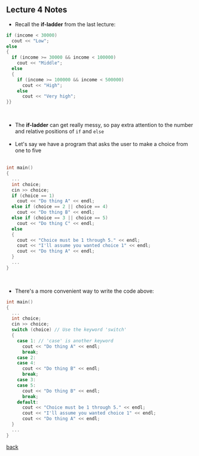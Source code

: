 ## Lecture 4 Notes

<ul>
  <li>Recall the <b>if-ladder</b> from the last lecture:</li>
</ul>

```cpp
if (income < 30000)
  cout << "Low";
else 
{
  if (income >= 30000 && income < 100000)
    cout << "Middle";
  else
  {
    if (income >= 100000 && income < 500000)
      cout << "High";
    else
      cout << "Very high";
}}
```
<br>
<ul>
  <li>The <b>if-ladder</b> can get really messy, so pay extra attention to the number and relative positions of <code>if</code> and <code>else</code></li>
  <br>
  <li>Let's say we have a program that asks the user to make a choice from one to five</li>
  <br>
</ul>
 
```cpp
int main()
{
  ...
  int choice;
  cin >> choice;
  if (choice == 1)
    cout << "Do thing A" << endl;
  else if (choice == 2 || choice == 4)
    cout << "Do thing B" << endl;
  else if (choice == 3 || choice == 5)
    cout << "Do thing C" << endl;
  else
  {
    cout << "Choice must be 1 through 5." << endl;
    cout << "I'll assume you wanted choice 1" << endl;
    cout << "Do thing A" << endl;
  }
  ...
}
``` 
<br>
<ul>
  <li>There's a more convenient way to write the code above:
</ul>

```cpp
int main()
{
  ...
  int choice;
  cin >> choice;
  switch (choice) // Use the keyword 'switch'
  {
    case 1: // 'case' is another keyword
      cout << "Do thing A" << endl;
      break;
    case 2:
    case 4:
      cout << "Do thing B" << endl;
      break;
    case 3:
    case 5:
      cout << "Do thing B" << endl;
      break;
    default:
      cout << "Choice must be 1 through 5." << endl;
      cout << "I'll assume you wanted choice 1" << endl;
      cout << "Do thing A" << endl;
  }
  ...
}
``` 
 
[back](./)
